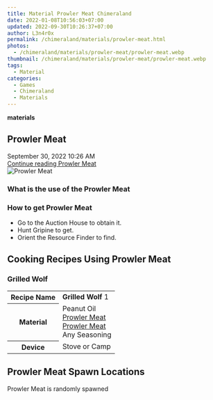 ```yaml
---
title: Material Prowler Meat Chimeraland
date: 2022-01-08T10:56:03+07:00
updated: 2022-09-30T10:26:37+07:00
author: L3n4r0x
permalink: /chimeraland/materials/prowler-meat.html
photos:
  - /chimeraland/materials/prowler-meat/prowler-meat.webp
thumbnail: /chimeraland/materials/prowler-meat/prowler-meat.webp
tags:
  - Material
categories:
  - Games
  - Chimeraland
  - Materials
---
```


<section id="bootstrap-wrapper">
  <link
    rel="stylesheet"
    href="https://rawcdn.githack.com/dimaslanjaka/Web-Manajemen/bb6505ea081a75a7c845f65fb9d939276931c82f/css/bootstrap-4.5-wrapper.css"
  />
  <div
    class="row g-0 border rounded overflow-hidden flex-md-row mb-4 shadow-sm position-relative bg-light text-dark"
  >
    <div class="col p-4 d-flex flex-column position-static">
      <strong class="d-inline-block mb-2 text-success">materials</strong>
      <h2 class="mb-0">Prowler Meat</h2>
      <div class="mb-1 text-muted">September 30, 2022 10:26 AM</div>
      <a
        href="/chimeraland/materials/prowler-meat.html"
        class="stretched-link d-none"
        >Continue reading Prowler Meat</a
      >
    </div>
    <div class="col-auto d-none d-lg-block">
      <img
        src="/chimeraland/materials/prowler-meat/prowler-meat.webp"
        alt="Prowler Meat"
      />
    </div>
  </div>
  <div class="row bg-light text-dark">
    <div class="col-lg-6 col-12 mb-2">
      <div class="card">
        <div class="card-body">
          <h3 class="card-title">What is the use of the Prowler Meat</h3>
          <div class="card-text"><ul></ul></div>
        </div>
      </div>
    </div>
    <div class="col-lg-6 col-12 mb-2">
      <div class="card">
        <div class="card-body">
          <h3 class="card-title">How to get Prowler Meat</h3>
          <div class="card-text">
            <ul>
              <li>Go to the Auction House to obtain it.</li>
              <li>Hunt Gripine to get.</li>
              <li>Orient the Resource Finder to find.</li>
            </ul>
          </div>
        </div>
      </div>
    </div>
    <div class="col-12 mb-2">
      <h2 id="cookable">Cooking Recipes Using Prowler Meat</h2>
      <div id="recipe-grilled-wolf">
        <h3 id="item-grilled-wolf">Grilled Wolf</h3>
        <div class="mb-2">
          <table class="table">
            <tr>
              <th>Recipe Name</th>
              <td><b>Grilled Wolf</b> 1</td>
            </tr>
            <tr>
              <th>Material</th>
              <td>
                Peanut Oil<br /><a
                  class="text-decoration-none"
                  href="/chimeraland/materials/prowler-meat.html"
                  >Prowler Meat</a
                ><br /><a
                  class="text-decoration-none"
                  href="/chimeraland/materials/prowler-meat.html"
                  >Prowler Meat</a
                ><br />Any Seasoning
              </td>
            </tr>
            <tr>
              <th>Device</th>
              <td>Stove or Camp</td>
            </tr>
          </table>
        </div>
      </div>
    </div>
    <div class="col-12 mb-2">
      <h2>Prowler Meat Spawn Locations</h2>
      <p>Prowler Meat is randomly spawned</p>
    </div>
  </div>
</section>